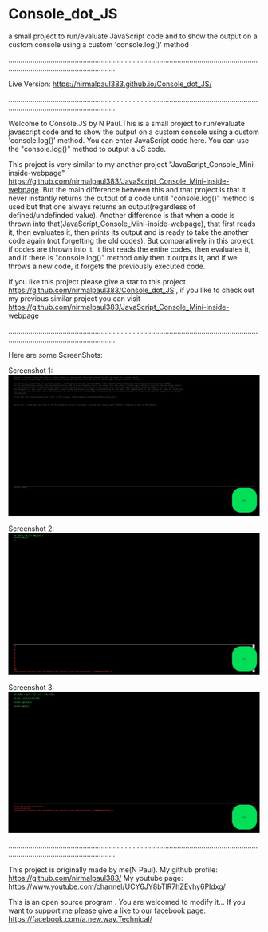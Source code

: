 # Console_dot_JS
a small project to run/evaluate JavaScript code and to show the output on a custom console using a custom 'console.log()' method

.................................................................................................................................................................................

Live Version: https://nirmalpaul383.github.io/Console_dot_JS/

.................................................................................................................................................................................

Welcome to Console.JS by N Paul.This is a small project to run/evaluate javascript code and to show the output on a custom console using a custom 'console.log()' method.
You can enter JavaScript code here. You can use the "console.log()" method to output a JS code.

This project is very similar to my another project "JavaScript_Console_Mini-inside-webpage" https://github.com/nirmalpaul383/JavaScript_Console_Mini-inside-webpage.
But the main difference between this and that project is that it never instantly returns the output of a code untill "console.log()" method is used but that one always returns
an output(regardless of defined/undefinded value). Another difference is that when a code is thrown into that(JavaScript_Console_Mini-inside-webpage), that first reads it,
then evaluates it, then prints its output and is ready to take the another code again (not forgetting the old codes). But comparatively in this project, if codes are thrown into
it, it first reads the entire codes, then evaluates it, and if there is "console.log()" method only then it outputs it, and if we throws a new code, it forgets the previously
executed code. 

If you like this project please give a star to this project. https://github.com/nirmalpaul383/Console_dot_JS , if you like to check out my previous similar project you can visit https://github.com/nirmalpaul383/JavaScript_Console_Mini-inside-webpage

.................................................................................................................................................................................

Here are some ScreenShots:

Screenshot 1:
![ScreenShot 1](https://raw.githubusercontent.com/nirmalpaul383/Console_dot_JS/main/Screenshots/Preview%201.jpg)

Screenshot 2:
![ScreenShot 2](https://raw.githubusercontent.com/nirmalpaul383/Console_dot_JS/main/Screenshots/Preview%202.jpg)

Screenshot 3:
![ScreenShot 3](https://raw.githubusercontent.com/nirmalpaul383/Console_dot_JS/main/Screenshots/Preview%203.jpg)

.................................................................................................................................................................................

This project is originally made by me(N Paul). My github profile: https://github.com/nirmalpaul383/
My youtube page: https://www.youtube.com/channel/UCY6JY8bTlR7hZEvhy6Pldxg/

This is an open source program . You are welcomed to modify it... If you want to support me please give a like to our facebook page: https://facebook.com/a.new.way.Technical/
